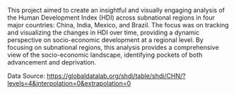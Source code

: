 This project aimed to create an insightful and visually engaging analysis of the Human Development Index (HDI) across subnational regions in four major countries: China, India, Mexico, and Brazil. The focus was on tracking and visualizing the changes in HDI over time, providing a dynamic perspective on socio-economic development at a regional level. By focusing on subnational regions, this analysis provides a comprehensive view of the socio-economic landscape, identifying pockets of both advancement and deprivation.

Data Source:
https://globaldatalab.org/shdi/table/shdi/CHN/?levels=4&interpolation=0&extrapolation=0